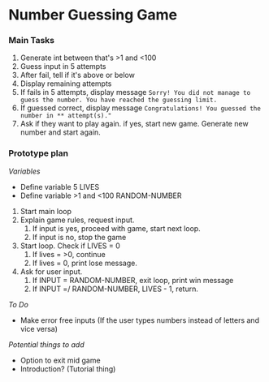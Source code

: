 # Number Guessing Game

### Main Tasks

1. Generate int between that's >1 and <100
2. Guess input in 5 attempts
3. After fail, tell if it's above or below
4. Display remaining attempts
5. If fails in 5 attempts, display message 
`Sorry! You did not manage to guess the number. You have reached the guessing limit.`
6. If guessed correct, display message
`Congratulations! You guessed the number in ** attempt(s)."`
7. Ask if they want to play again. if yes, start new game. Generate new number and start again.

### Prototype plan

*Variables*
- Define variable 5 LIVES
- Define variable >1 and <100 RANDOM-NUMBER

1. Start main loop
2. Explain game rules, request input.
    1. If input is yes, proceed with game, start next loop.
    2. If input is no, stop the game
3. Start loop. Check if LIVES = 0
    1. If lives = >0, continue
    2. If lives = 0, print lose message.
4. Ask for user input. 
    1. If INPUT = RANDOM-NUMBER, exit loop, print win message
    2. If INPUT =/ RANDOM-NUMBER, LIVES - 1, return.

*To Do*
- Make error free inputs (If the user types numbers instead of letters and vice versa)

*Potential things to add*
- Option to exit mid game
- Introduction? (Tutorial thing)
